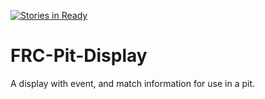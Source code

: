 [![Stories in Ready](https://badge.waffle.io/SinnDevelopment/FRCPitDisplay.png?label=ready&title=Ready)](https://waffle.io/SinnDevelopment/FRCPitDisplay)
# FRC-Pit-Display
A display with event, and match information for use in a pit.
